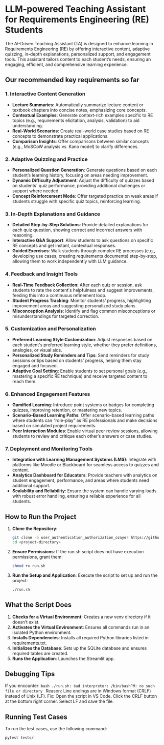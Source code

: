 # LLM-powered Teaching Assistant for Requirements Engineering (RE) Students

The AI-Driven Teaching Assistant (TA) is designed to enhance learning in Requirements Engineering (RE) by offering interactive content, adaptive quizzing, in-depth explanations, personalized support, and engagement tools. This assistant tailors content to each student’s needs, ensuring an engaging, efficient, and comprehensive learning experience.

## Our recommended key requirements so far

### 1. Interactive Content Generation
- **Lecture Summaries**: Automatically summarize lecture content or textbook chapters into concise notes, emphasizing core concepts.
- **Contextual Examples**: Generate context-rich examples specific to RE topics (e.g., requirements elicitation, analysis, validation) to aid understanding.
- **Real-World Scenarios**: Create real-world case studies based on RE concepts to demonstrate practical applications.
- **Comparison Insights**: Offer comparisons between similar concepts (e.g., MoSCoW analysis vs. Kano model) to clarify differences.

### 2. Adaptive Quizzing and Practice
- **Personalized Question Generation**: Generate questions based on each student’s learning history, focusing on areas needing improvement.
- **Dynamic Difficulty Adjustment**: Adjust the difficulty of quizzes based on students' quiz performance, providing additional challenges or support where needed.
- **Concept Reinforcement Mode**: Offer targeted practice on weak areas if students struggle with specific quiz topics, reinforcing learning.

### 3. In-Depth Explanations and Guidance
- **Detailed Step-by-Step Solutions**: Provide detailed explanations for each quiz question, showing correct and incorrect answers with reasoning.
- **Interactive Q&A Support**: Allow students to ask questions on specific RE concepts and get instant, contextual responses.
- **Guided Exercises**: Walk students through complex RE processes (e.g., developing use cases, creating requirements documents) step-by-step, allowing them to work independently with LLM guidance.

### 4. Feedback and Insight Tools
- **Real-Time Feedback Collection**: After each quiz or session, ask students to rate the content's helpfulness and suggest improvements, feeding this into a continuous refinement loop.
- **Student Progress Tracking**: Monitor students’ progress, highlighting improvement areas and suggesting personalized study plans.
- **Misconception Analysis**: Identify and flag common misconceptions or misunderstandings for targeted correction.

### 5. Customization and Personalization
- **Preferred Learning Style Customization**: Adjust responses based on each student's preferred learning style, whether they prefer definitions, analogies, or visual aids.
- **Personalized Study Reminders and Tips**: Send reminders for study sessions or tips based on students' progress, helping them stay engaged and focused.
- **Adaptive Goal Setting**: Enable students to set personal goals (e.g., mastering a specific RE technique) and receive targeted content to reach them.

### 6. Enhanced Engagement Features
- **Gamified Learning**: Introduce point systems or badges for completing quizzes, improving retention, or mastering new topics.
- **Scenario-Based Learning Paths**: Offer scenario-based learning paths where students can “role-play” as RE professionals and make decisions based on simulated project requirements.
- **Peer Interaction Modules**: Enable virtual peer review sessions, allowing students to review and critique each other’s answers or case studies.

### 7. Deployment and Monitoring Tools
- **Integration with Learning Management Systems (LMS)**: Integrate with platforms like Moodle or Blackboard for seamless access to quizzes and content.
- **Analytics Dashboard for Educators**: Provide teachers with analytics on student engagement, performance, and areas where students need additional support.
- **Scalability and Reliability**: Ensure the system can handle varying loads with robust error handling, ensuring a reliable experience for all students.

## How to Run the Project

1. **Clone the Repository**:
    ```bash
    git clone -b user_authentication_authorization_ozayer https://github.com/AbrarSoul/COMP.SE.610-620-Autumn-2024-Software-Engineering-Project-1-and-2.git
    cd <project-directory>
    ```
2. **Ensure Permissions**: If the run.sh script does not have execution permissions, grant them:
    ```bash
    chmod +x run.sh
    ```
3. **Run the Setup and Application**: Execute the script to set up and run the project:
    ```bash
    ./run.sh
    ```

## What the Script Does

1. **Checks for a Virtual Environment**: Creates a new venv directory if it doesn't exist.
2. **Activates the Virtual Environment**: Ensures all commands run in an isolated Python environment.
3. **Installs Dependencies**: Installs all required Python libraries listed in requirements.txt.
4. **Initializes the Database**: Sets up the SQLite database and ensures required tables are created.
5. **Runs the Application**: Launches the Streamlit app.

## Debugging Tips
If you encounter:
    ```bash
    ./run.sh: bad interpreter: /bin/bash^M: no such file or directory
    ```
Reason: Line endings are in Windows format (CRLF) instead of Unix (LF).
Fix:
Open the script in VS Code.
Click the CRLF button at the bottom right corner.
Select LF and save the file.

## Running Test Cases

To run the test cases, use the following command:

```bash
pytest tests/
```
